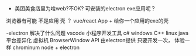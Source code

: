 - 美团美食店里为啥web?不OK? 可安装的electron exe应用呢？

浏览器有可能 不是应用
壳 ？
vue/react App + 给你一个应用的exe的壳

-electron 解决了什么问题
vscode 小程序开发工具
c# windows
C++ linux
java 平台差异化 虚拟机
BrowserWindow API 由electron提供
只要开发一次， 体验一样
chrominum  node + electron
